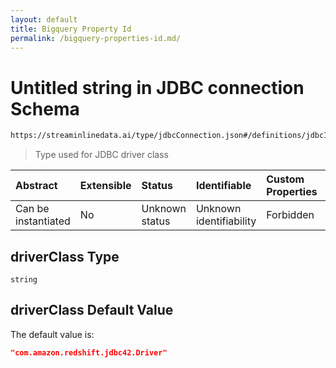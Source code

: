 ```yaml
---
layout: default
title: Bigquery Property Id
permalink: /bigquery-properties-id.md/
---
```

# Untitled string in JDBC connection Schema

```txt
https://streaminlinedata.ai/type/jdbcConnection.json#/definitions/jdbcInfo/properties/driverClass
```



> Type used for JDBC driver class

| Abstract            | Extensible | Status         | Identifiable            | Custom Properties | Additional Properties | Access Restrictions | Defined In                                                                |
| :------------------ | :--------- | :------------- | :---------------------- | :---------------- | :-------------------- | :------------------ | :------------------------------------------------------------------------ |
| Can be instantiated | No         | Unknown status | Unknown identifiability | Forbidden         | Allowed               | none                | [jdbcConnection.json*](jdbcConnection.md "open original schema") |

## driverClass Type

`string`

## driverClass Default Value

The default value is:

```json
"com.amazon.redshift.jdbc42.Driver"
```
